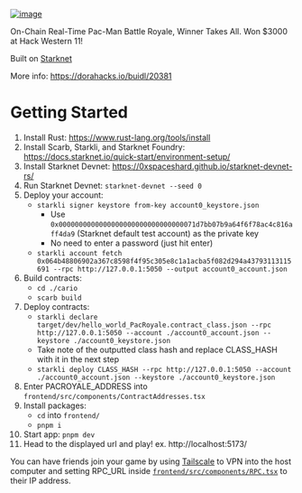 [![image](https://github.com/user-attachments/assets/f277b63a-75c8-4683-868a-db838788949d)](https://dorahacks.io/buidl/20381)

On-Chain Real-Time Pac-Man Battle Royale, Winner Takes All. Won $3000 at Hack Western 11!

Built on [Starknet](https://www.starknet.io/)

More info: https://dorahacks.io/buidl/20381

# Getting Started
1. Install Rust: https://www.rust-lang.org/tools/install
2. Install Scarb, Starkli, and Starknet Foundry: https://docs.starknet.io/quick-start/environment-setup/
3. Install Starknet Devnet: https://0xspaceshard.github.io/starknet-devnet-rs/
4. Run Starknet Devnet: `starknet-devnet --seed 0`
5. Deploy your account:
   - `starkli signer keystore from-key account0_keystore.json`
      - Use `0x0000000000000000000000000000000071d7bb07b9a64f6f78ac4c816aff4da9` (Starknet default test account) as the private key
      - No need to enter a password (just hit enter)
   - `starkli account fetch 0x064b48806902a367c8598f4f95c305e8c1a1acba5f082d294a43793113115691 --rpc http://127.0.0.1:5050 --output account0_account.json`
6. Build contracts:
      - `cd ./cario`
      - `scarb build`
7. Deploy contracts:
      - `starkli declare target/dev/hello_world_PacRoyale.contract_class.json --rpc http://127.0.0.1:5050 --account ./account0_account.json --keystore ./account0_keystore.json`
      - Take note of the outputted class hash and replace CLASS_HASH with it in the next step
      - `starkli deploy CLASS_HASH --rpc http://127.0.0.1:5050 --account ./account0_account.json --keystore ./account0_keystore.json`
8. Enter PACROYALE_ADDRESS into `frontend/src/components/ContractAddresses.tsx`
9. Install packages:
      - `cd` into `frontend/`
      - `pnpm i`
10. Start app: `pnpm dev`
11. Head to the displayed url and play! ex. http://localhost:5173/ 

You can have friends join your game by using [Tailscale](https://tailscale.com/) to VPN into the host computer and setting RPC_URL inside [`frontend/src/components/RPC.tsx`](https://github.com/xavierdmello/PacRoyale/blob/main/frontend/src/components/RPC.tsx) to their IP address.
